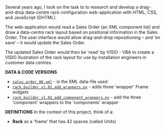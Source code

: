 Several years ago, I took on the task to to research and develop a drag-and-drop
data-centre rack configuration web-application with HTML, CSS, and JavaScript (DHTML).

The web-application would read a Sales Order (an XML component list) and draw
a data-centre rack layout based on positional information in the Sales Order. 
The user interface would allow drag-and-drop repositioning – and ‘on save’ – 
it would update the Sales Order.

The updated Sales Order would then be 'read' by VISIO - VBA to create a
VISIO illustration of the rack layout for use by installation engineers in
customer data centres.

**DATA & CODE VERSIONS**
* [`sales_order_00.xml`](sales_order_00.xml) - is the XML data-file used
* [`rack_builder_v1.01_add_wrappers.py`](rack_builder_v1.01_add_wrappers.md) - adds three 'wrapper' Frame widgets
* [`rack_builder_v1.02_add_component_wrappers.py`](rack_builder_v1.02_add_component_wrappers.md) - add the three 'component' wrappers to the 'components' wrapper

**DEFINITIONS**
In the context of this project, think of a:
* **Rack** as a 'frame' that has 42 spaces (called Units)
 
